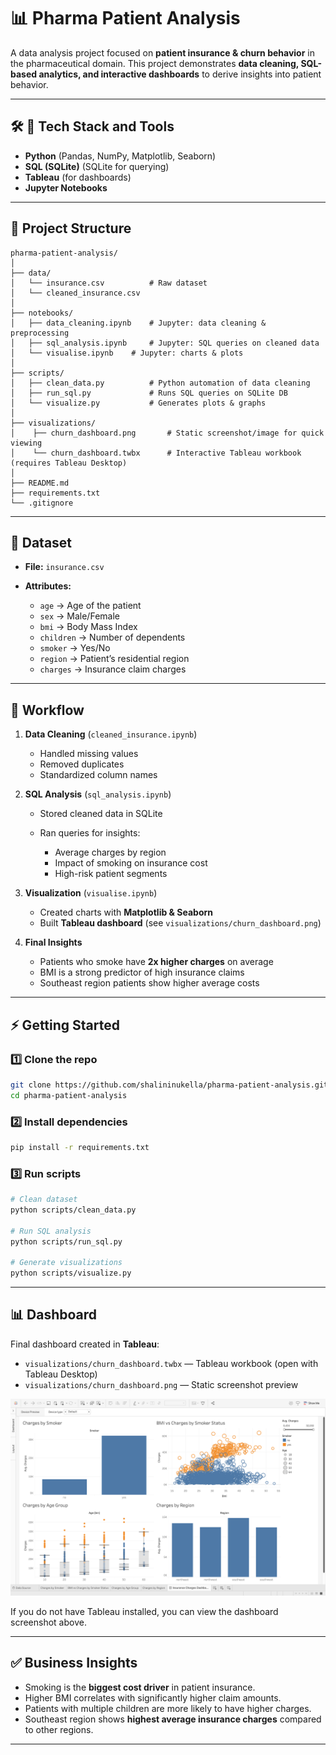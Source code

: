 # 📊 Pharma Patient Analysis

A data analysis project focused on **patient insurance & churn behavior** in the pharmaceutical domain.
This project demonstrates **data cleaning, SQL-based analytics, and interactive dashboards** to derive insights into patient behavior.

---

## 🛠️ 📝 Tech Stack and Tools

- **Python** (Pandas, NumPy, Matplotlib, Seaborn)
- **SQL (SQLite)** (SQLite for querying)
- **Tableau** (for dashboards)
- **Jupyter Notebooks**

---

## 📂 Project Structure

```
pharma-patient-analysis/
│
├── data/
│   └── insurance.csv          # Raw dataset
│   └── cleaned_insurance.csv
│
├── notebooks/
│   ├── data_cleaning.ipynb    # Jupyter: data cleaning & preprocessing
│   ├── sql_analysis.ipynb     # Jupyter: SQL queries on cleaned data
│   └── visualise.ipynb    # Jupyter: charts & plots
│
├── scripts/
│   ├── clean_data.py          # Python automation of data cleaning
│   ├── run_sql.py             # Runs SQL queries on SQLite DB
│   └── visualize.py           # Generates plots & graphs
│
├── visualizations/
│    ├── churn_dashboard.png       # Static screenshot/image for quick viewing
│    └── churn_dashboard.twbx      # Interactive Tableau workbook (requires Tableau Desktop)
│
├── README.md
├── requirements.txt
└── .gitignore
```

---

## 📑 Dataset

- **File:** `insurance.csv`
- **Attributes:**

  - `age` → Age of the patient
  - `sex` → Male/Female
  - `bmi` → Body Mass Index
  - `children` → Number of dependents
  - `smoker` → Yes/No
  - `region` → Patient’s residential region
  - `charges` → Insurance claim charges

---

## 🔄 Workflow

1. **Data Cleaning** (`cleaned_insurance.ipynb`)

   - Handled missing values
   - Removed duplicates
   - Standardized column names

2. **SQL Analysis** (`sql_analysis.ipynb`)

   - Stored cleaned data in SQLite
   - Ran queries for insights:

     - Average charges by region
     - Impact of smoking on insurance cost
     - High-risk patient segments

3. **Visualization** (`visualise.ipynb`)

   - Created charts with **Matplotlib & Seaborn**
   - Built **Tableau dashboard** (see `visualizations/churn_dashboard.png`)

4. **Final Insights**

   - Patients who smoke have **2x higher charges** on average
   - BMI is a strong predictor of high insurance claims
   - Southeast region patients show higher average costs

---

## ⚡ Getting Started

### 1️⃣ Clone the repo

```bash
git clone https://github.com/shalininukella/pharma-patient-analysis.git
cd pharma-patient-analysis
```

### 2️⃣ Install dependencies

```bash
pip install -r requirements.txt
```

### 3️⃣ Run scripts

```bash
# Clean dataset
python scripts/clean_data.py

# Run SQL analysis
python scripts/run_sql.py

# Generate visualizations
python scripts/visualize.py
```

---

## 📊 Dashboard

Final dashboard created in **Tableau**:

- `visualizations/churn_dashboard.twbx` — Tableau workbook (open with Tableau Desktop)
- `visualizations/churn_dashboard.png` — Static screenshot preview

![Dashboard](visualizations/churn_dashboard.png)

If you do not have Tableau installed, you can view the dashboard screenshot above.

---

## ✅ Business Insights

- Smoking is the **biggest cost driver** in patient insurance.
- Higher BMI correlates with significantly higher claim amounts.
- Patients with multiple children are more likely to have higher charges.
- Southeast region shows **highest average insurance charges** compared to other regions.

---
